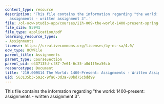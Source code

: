 ```yaml
---
content_type: resource
description: 'This file contains the information regarding "the world: 1400-present:
  assignments - written assignment 3".'
file: /ol-ocw-studio-app/courses/21h-009-the-world-1400-present-spring-2014/563135b3592c9fa63d3a80bd75cbdd99_MIT21H_009S14_WrittenAsgn3.pdf
file_size: 85941
file_type: application/pdf
learning_resource_types:
- Assignments
license: https://creativecommons.org/licenses/by-nc-sa/4.0/
ocw_type: OCWFile
parent_title: Assignments
parent_type: CourseSection
parent_uid: e437135d-cf87-7e61-6c35-a0d1f5ea56cb
resourcetype: Document
title: '21H.009S14 The World: 1400-Present: Assignments - Written Assignment 3'
uid: 563135b3-592c-9fa6-3d3a-80bd75cbdd99
---
```

This file contains the information regarding "the world: 1400-present: assignments - written assignment 3".